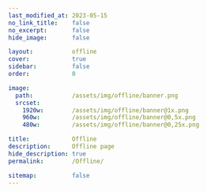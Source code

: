 ```yaml
---
last_modified_at: 2023-05-15
no_link_title:    false 
no_excerpt:       false 
hide_image:       false

layout:           offline
cover:            true
sidebar:          false
order:            0

image:
  path:           /assets/img/offline/banner.png
  srcset:
    1920w:        /assets/img/offline/banner@1x.png
    960w:         /assets/img/offline/banner@0,5x.png
    480w:         /assets/img/offline/banner@0,25x.png

title:            Offline
description:      Offline page
hide_description: true
permalink:        /Offline/

sitemap:          false
---
```


